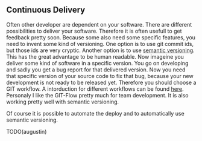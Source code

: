 ## Continuous Delivery

Often other developer are dependent on your software. There are different possibilities to deliver your software. Therefore it is often usefull to get feedback pretty soon. Because some also need some specific features, you need to invent some kind of versioning. One option is to use git commit ids, but those ids are very cryptic. Another option is to use [semantic versioning](http://semver.org/). This has the great advantage to be human readable. Now imageine you deliver some kind of software in a specific version. You go on developing and sadly you get a bug report for that delivered version. Now you need that specific version of your source code to fix that bug, because your new development is not ready to be released yet.
Therefore you should choose a GIT workflow. A intorduction for different workflows can be found [here](http://blog.endpoint.com/2014/05/git-workflows-that-work.html). Personaly I like the GIT-Flow pretty much for team development. It is also working pretty well with semantic versioning.

Of course it is possible to automate the deploy and to automatically use semantic versioning.

TODO(augustin) 





